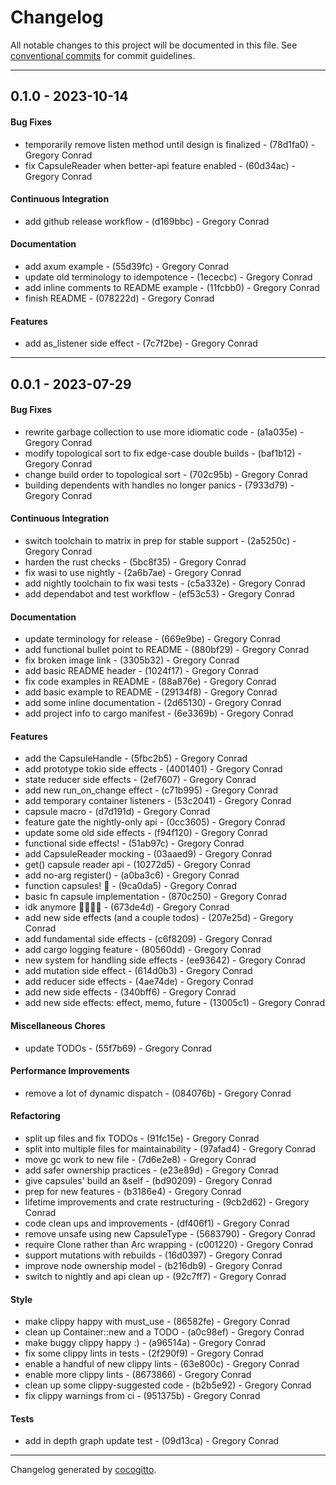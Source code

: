 # Changelog
All notable changes to this project will be documented in this file. See [conventional commits](https://www.conventionalcommits.org/) for commit guidelines.

- - -
## 0.1.0 - 2023-10-14
#### Bug Fixes
- temporarily remove listen method until design is finalized - (78d1fa0) - Gregory Conrad
- fix CapsuleReader when better-api feature enabled - (60d34ac) - Gregory Conrad
#### Continuous Integration
- add github release workflow - (d169bbc) - Gregory Conrad
#### Documentation
- add axum example - (55d39fc) - Gregory Conrad
- update old terminology to idempotence - (1ececbc) - Gregory Conrad
- add inline comments to README example - (11fcbb0) - Gregory Conrad
- finish README - (078222d) - Gregory Conrad
#### Features
- add as_listener side effect - (7c7f2be) - Gregory Conrad

- - -

## 0.0.1 - 2023-07-29
#### Bug Fixes
- rewrite garbage collection to use more idiomatic code - (a1a035e) - Gregory Conrad
- modify topological sort to fix edge-case double builds - (baf1b12) - Gregory Conrad
- change build order to topological sort - (702c95b) - Gregory Conrad
- building dependents with handles no longer panics - (7933d79) - Gregory Conrad
#### Continuous Integration
- switch toolchain to matrix in prep for stable support - (2a5250c) - Gregory Conrad
- harden the rust checks - (5bc8f35) - Gregory Conrad
- fix wasi to use nightly - (2a6b7ae) - Gregory Conrad
- add nightly toolchain to fix wasi tests - (c5a332e) - Gregory Conrad
- add dependabot and test workflow - (ef53c53) - Gregory Conrad
#### Documentation
- update terminology for release - (669e9be) - Gregory Conrad
- add functional bullet point to README - (880bf29) - Gregory Conrad
- fix broken image link - (3305b32) - Gregory Conrad
- add basic README header - (1024f17) - Gregory Conrad
- fix code examples in README - (88a876e) - Gregory Conrad
- add basic example to README - (29134f8) - Gregory Conrad
- add some inline documentation - (2d65130) - Gregory Conrad
- add project info to cargo manifest - (6e3369b) - Gregory Conrad
#### Features
- add the CapsuleHandle - (5fbc2b5) - Gregory Conrad
- add prototype tokio side effects - (4001401) - Gregory Conrad
- state reducer side effects - (2ef7607) - Gregory Conrad
- add new run_on_change effect - (c71b995) - Gregory Conrad
- add temporary container listeners - (53c2041) - Gregory Conrad
- capsule macro - (d7d191d) - Gregory Conrad
- feature gate the nightly-only api - (0cc3605) - Gregory Conrad
- update some old side effects - (f94f120) - Gregory Conrad
- functional side effects! - (51ab97c) - Gregory Conrad
- add CapsuleReader mocking - (03aaed9) - Gregory Conrad
- get() capsule reader api - (10272d5) - Gregory Conrad
- add no-arg register() - (a0ba3c6) - Gregory Conrad
- function capsules! 🎉 - (9ca0da5) - Gregory Conrad
- basic fn capsule implementation - (870c250) - Gregory Conrad
- idk anymore 😵‍💫😵‍💫 - (673de4d) - Gregory Conrad
- add new side effects (and a couple todos) - (207e25d) - Gregory Conrad
- add fundamental side effects - (c6f8209) - Gregory Conrad
- add cargo logging feature - (80560dd) - Gregory Conrad
- new system for handling side effects - (ee93642) - Gregory Conrad
- add mutation side effect - (614d0b3) - Gregory Conrad
- add reducer side effects - (4ae74de) - Gregory Conrad
- add new side effects - (340bff6) - Gregory Conrad
- add new side effects: effect, memo, future - (13005c1) - Gregory Conrad
#### Miscellaneous Chores
- update TODOs - (55f7b69) - Gregory Conrad
#### Performance Improvements
- remove a lot of dynamic dispatch - (084076b) - Gregory Conrad
#### Refactoring
- split up files and fix TODOs - (91fc15e) - Gregory Conrad
- split into multiple files for maintainability - (97afad4) - Gregory Conrad
- move gc work to new file - (7d6e2e8) - Gregory Conrad
- add safer ownership practices - (e23e89d) - Gregory Conrad
- give capsules' build an &self - (bd90209) - Gregory Conrad
- prep for new features - (b3186e4) - Gregory Conrad
- lifetime improvements and crate restructuring - (9cb2d62) - Gregory Conrad
- code clean ups and improvements - (df406f1) - Gregory Conrad
- remove unsafe using new CapsuleType - (5683790) - Gregory Conrad
- require Clone rather than Arc wrapping - (c001220) - Gregory Conrad
- support mutations with rebuilds - (16d0397) - Gregory Conrad
- improve node ownership model - (b216db9) - Gregory Conrad
- switch to nightly and api clean up - (92c7ff7) - Gregory Conrad
#### Style
- make clippy happy with must_use - (86582fe) - Gregory Conrad
- clean up Container::new and a TODO - (a0c98ef) - Gregory Conrad
- make buggy clippy happy :) - (a96514a) - Gregory Conrad
- fix some clippy lints in tests - (2f290f9) - Gregory Conrad
- enable a handful of new clippy lints - (63e800c) - Gregory Conrad
- enable more clippy lints - (8673866) - Gregory Conrad
- clean up some clippy-suggested code - (b2b5e92) - Gregory Conrad
- fix clippy warnings from ci - (951375b) - Gregory Conrad
#### Tests
- add in depth graph update test - (09d13ca) - Gregory Conrad

- - -

Changelog generated by [cocogitto](https://github.com/cocogitto/cocogitto).